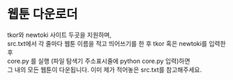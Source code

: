 웹툰 다운로더
=============

tkor와 newtoki 사이트 두곳을 지원하며,  
src.txt에서 각 줄마다 웹툰 이름을 적고 띄어쓰기를 한 후 tkor 혹은 newtoki를 입력한 후  
core.py 를 실행 (파일 탐색기 주소표시줄에 python core.py 입력)하면  
그 내의 모든 웹툰이 다운됩니다.
이미 제가 적어놓은 src.txt를 참고해주세요.
